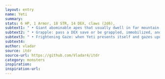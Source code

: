 ```yaml
---
layout: entry
name: Yeti
summary:
stats: 6 HP, 1 Armor, 18 STR, 14 DEX, claws (2d6),
subtext1: " • Giant abominable apes that usually dwell in far mountain forests and prefer to hunt from ambush."
subtext2: " • Grapple: pass a DEX save or be grappled, immobilized, and take d8 Damage now and on each subsequent turn until a successful STR save or DEX."
subtext3: " • Frightening Gaze: when Yeti presents itself and gazes upon its opponents, everyone must succeed on a CHA save or be stunned on the next turn."
subtext4:
author: vladar
source: itdr
source-url: https://github.com/Vladar4/itdr
category: monsters
inspiration:
inspiration-url:
---
```

